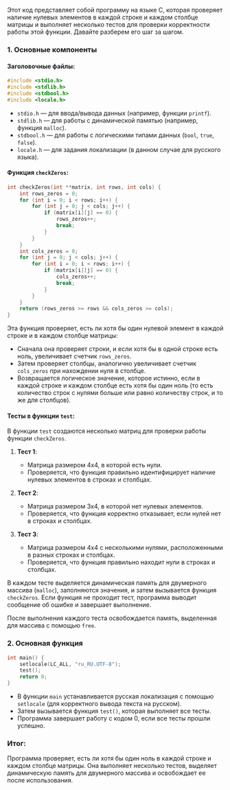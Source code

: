 Этот код представляет собой программу на языке C, которая проверяет наличие нулевых элементов в каждой строке и каждом столбце матрицы и выполняет несколько тестов для проверки корректности работы этой функции. Давайте разберем его шаг за шагом.

### 1. Основные компоненты

#### Заголовочные файлы:
```c
#include <stdio.h>
#include <stdlib.h>
#include <stdbool.h>
#include <locale.h>
```
- `stdio.h` — для ввода/вывода данных (например, функции `printf`).
- `stdlib.h` — для работы с динамической памятью (например, функция `malloc`).
- `stdbool.h` — для работы с логическими типами данных (`bool`, `true`, `false`).
- `locale.h` — для задания локализации (в данном случае для русского языка).

#### Функция `checkZeros`:
```c
int checkZeros(int **matrix, int rows, int cols) {
    int rows_zeros = 0;
    for (int i = 0; i < rows; i++) {
        for (int j = 0; j < cols; j++) {
            if (matrix[i][j] == 0) {
                rows_zeros++;
                break;
            }
        }
    }
    int cols_zeros = 0;
    for (int j = 0; j < cols; j++) {
        for (int i = 0; i < rows; i++) {
            if (matrix[i][j] == 0) {
                cols_zeros++;
                break;
            }
        }
    }
    return (rows_zeros >= rows && cols_zeros >= cols);
}
```
Эта функция проверяет, есть ли хотя бы один нулевой элемент в каждой строке и в каждом столбце матрицы:
- Сначала она проверяет строки, и если хотя бы в одной строке есть ноль, увеличивает счетчик `rows_zeros`.
- Затем проверяет столбцы, аналогично увеличивает счетчик `cols_zeros` при нахождении нуля в столбце.
- Возвращается логическое значение, которое истинно, если в каждой строке и каждом столбце есть хотя бы один ноль (то есть количество строк с нулями больше или равно количеству строк, и то же для столбцов).

#### Тесты в функции `test`:
В функции `test` создаются несколько матриц для проверки работы функции `checkZeros`.

1. **Тест 1**:
   - Матрица размером 4x4, в которой есть нули.
   - Проверяется, что функция правильно идентифицирует наличие нулевых элементов в строках и столбцах.

2. **Тест 2**:
   - Матрица размером 3x4, в которой нет нулевых элементов.
   - Проверяется, что функция корректно отказывает, если нулей нет в строках и столбцах.

3. **Тест 3**:
   - Матрица размером 4x4 с несколькими нулями, расположенными в разных строках и столбцах.
   - Проверяется, что функция правильно находит нули в строках и столбцах.

В каждом тесте выделяется динамическая память для двумерного массива (`malloc`), заполняются значения, и затем вызывается функция `checkZeros`. Если функция не проходит тест, программа выводит сообщение об ошибке и завершает выполнение.

После выполнения каждого теста освобождается память, выделенная для массива с помощью `free`.

### 2. Основная функция
```c
int main() {
    setlocale(LC_ALL, "ru_RU.UTF-8");
    test();
    return 0;
}
```
- В функции `main` устанавливается русская локализация с помощью `setlocale` (для корректного вывода текста на русском).
- Затем вызывается функция `test()`, которая выполняет все тесты.
- Программа завершает работу с кодом 0, если все тесты прошли успешно.

### Итог:
Программа проверяет, есть ли хотя бы один ноль в каждой строке и каждом столбце матрицы. Она выполняет несколько тестов, выделяет динамическую память для двумерного массива и освобождает ее после использования.